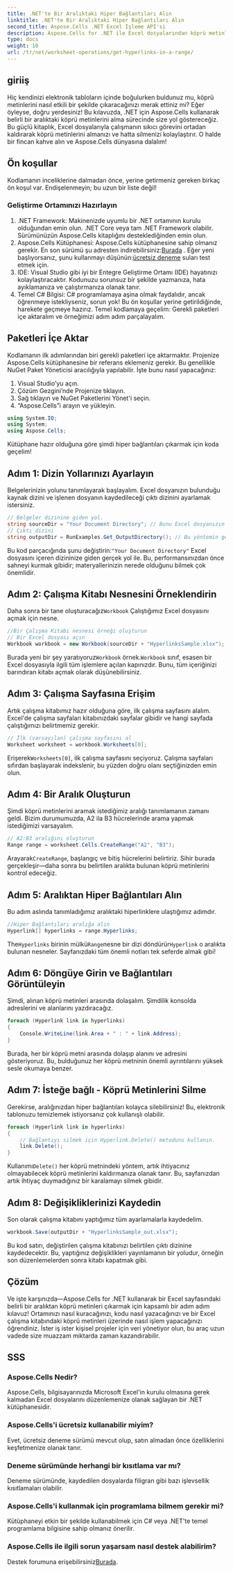 ```yaml
---
title: .NET'te Bir Aralıktaki Hiper Bağlantıları Alın
linktitle: .NET'te Bir Aralıktaki Hiper Bağlantıları Alın
second_title: Aspose.Cells .NET Excel İşleme API'si
description: Aspose.Cells for .NET ile Excel dosyalarından köprü metinlerini kolayca çıkarın ve yönetin. Adım adım kılavuz ve kod örnekleri dahildir.
type: docs
weight: 10
url: /tr/net/worksheet-operations/get-hyperlinks-in-a-range/
---
```

## giriiş
Hiç kendinizi elektronik tabloların içinde boğulurken buldunuz mu, köprü metinlerini nasıl etkili bir şekilde çıkaracağınızı merak ettiniz mi? Eğer öyleyse, doğru yerdesiniz! Bu kılavuzda, .NET için Aspose.Cells kullanarak belirli bir aralıktaki köprü metinlerini alma sürecinde size yol göstereceğiz. Bu güçlü kitaplık, Excel dosyalarıyla çalışmanın sıkıcı görevini ortadan kaldırarak köprü metinlerini almanızı ve hatta silmenizi kolaylaştırır. O halde bir fincan kahve alın ve Aspose.Cells dünyasına dalalım!
## Ön koşullar
Kodlamanın inceliklerine dalmadan önce, yerine getirmeniz gereken birkaç ön koşul var. Endişelenmeyin; bu uzun bir liste değil!
### Geliştirme Ortamınızı Hazırlayın
1. .NET Framework: Makinenizde uyumlu bir .NET ortamının kurulu olduğundan emin olun. .NET Core veya tam .NET Framework olabilir. Sürümünüzün Aspose.Cells kitaplığını desteklediğinden emin olun.
2.  Aspose.Cells Kütüphanesi: Aspose.Cells kütüphanesine sahip olmanız gerekir. En son sürümü şu adresten indirebilirsiniz:[Burada](https://releases.aspose.com/cells/net/) . Eğer yeni başlıyorsanız, şunu kullanmayı düşünün:[ücretsiz deneme](https://releases.aspose.com/) suları test etmek için.
3. IDE: Visual Studio gibi iyi bir Entegre Geliştirme Ortamı (IDE) hayatınızı kolaylaştıracaktır. Kodunuzu sorunsuz bir şekilde yazmanıza, hata ayıklamanıza ve çalıştırmanıza olanak tanır.
4. Temel C# Bilgisi: C# programlamaya aşina olmak faydalıdır, ancak öğrenmeye istekliyseniz, sorun yok!
Bu ön koşullar yerine getirildiğinde, harekete geçmeye hazırız. Temel kodlamaya geçelim: Gerekli paketleri içe aktaralım ve örneğimizi adım adım parçalayalım.
## Paketleri İçe Aktar
Kodlamanın ilk adımlarından biri gerekli paketleri içe aktarmaktır. Projenize Aspose.Cells kütüphanesine bir referans eklemeniz gerekir. Bu genellikle NuGet Paket Yöneticisi aracılığıyla yapılabilir. İşte bunu nasıl yapacağınız:
1. Visual Studio’yu açın.
2. Çözüm Gezgini’nde Projenize tıklayın.
3. Sağ tıklayın ve NuGet Paketlerini Yönet'i seçin.
4. “Aspose.Cells”i arayın ve yükleyin.
```csharp
using System.IO;
using System;
using Aspose.Cells;
```
Kütüphane hazır olduğuna göre şimdi hiper bağlantıları çıkarmak için koda geçelim!
## Adım 1: Dizin Yollarınızı Ayarlayın
Belgelerinizin yolunu tanımlayarak başlayalım. Excel dosyanızın bulunduğu kaynak dizini ve işlenen dosyanın kaydedileceği çıktı dizinini ayarlamak istersiniz.
```csharp
// Belgeler dizinine giden yol.
string sourceDir = "Your Document Directory"; // Bunu Excel dosyanızın yoluna değiştirin
// Çıktı dizini
string outputDir = RunExamples.Get_OutputDirectory(); // Bu yöntemin geçerli bir çıktı yolu sağladığından emin olun
```
 Bu kod parçacığında şunu değiştirin:`"Your Document Directory"` Excel dosyasını içeren dizininize giden gerçek yol ile. Bu, performansınızdan önce sahneyi kurmak gibidir; materyallerinizin nerede olduğunu bilmek çok önemlidir.
## Adım 2: Çalışma Kitabı Nesnesini Örneklendirin
 Daha sonra bir tane oluşturacağız`Workbook` Çalıştığımız Excel dosyasını açmak için nesne.
```csharp
//Bir Çalışma Kitabı nesnesi örneği oluşturun
// Bir Excel dosyası açın
Workbook workbook = new Workbook(sourceDir + "HyperlinksSample.xlsx");
```
 Burada yeni bir şey yaratıyoruz`Workbook` örnek.`Workbook` sınıf, esasen bir Excel dosyasıyla ilgili tüm işlemlere açılan kapınızdır. Bunu, tüm içeriğinizi barındıran kitabı açmak olarak düşünebilirsiniz.
## Adım 3: Çalışma Sayfasına Erişim
Artık çalışma kitabımız hazır olduğuna göre, ilk çalışma sayfasını alalım. Excel'de çalışma sayfaları kitabınızdaki sayfalar gibidir ve hangi sayfada çalıştığımızı belirtmemiz gerekir.
```csharp
// İlk (varsayılan) çalışma sayfasını al
Worksheet worksheet = workbook.Worksheets[0];
```
 Erişerek`Worksheets[0]`, ilk çalışma sayfasını seçiyoruz. Çalışma sayfaları sıfırdan başlayarak indekslenir, bu yüzden doğru olanı seçtiğinizden emin olun.
## Adım 4: Bir Aralık Oluşturun
Şimdi köprü metinlerini aramak istediğimiz aralığı tanımlamanın zamanı geldi. Bizim durumumuzda, A2 ila B3 hücrelerinde arama yapmak istediğimizi varsayalım.
```csharp
// A2:B3 aralığını oluşturun
Range range = worksheet.Cells.CreateRange("A2", "B3");
```
 Arayarak`CreateRange`, başlangıç ve bitiş hücrelerini belirtiriz. Sihir burada gerçekleşir—daha sonra bu belirtilen aralıkta bulunan köprü metinlerini kontrol edeceğiz.
## Adım 5: Aralıktan Hiper Bağlantıları Alın
Bu adım aslında tanımladığımız aralıktaki hiperlinklere ulaştığımız adımdır.
```csharp
//Hiper Bağlantıları aralığa alın
Hyperlink[] hyperlinks = range.Hyperlinks;
```
 The`Hyperlinks` birinin mülkü`Range`nesne bir dizi döndürür`Hyperlink` o aralıkta bulunan nesneler. Sayfanızdaki tüm önemli notları tek seferde almak gibi!
## Adım 6: Döngüye Girin ve Bağlantıları Görüntüleyin
Şimdi, alınan köprü metinleri arasında dolaşalım. Şimdilik konsolda adreslerini ve alanlarını yazdıracağız.
```csharp
foreach (Hyperlink link in hyperlinks)
{
    Console.WriteLine(link.Area + " : " + link.Address);
}
```
Burada, her bir köprü metni arasında dolaşıp alanını ve adresini gösteriyoruz. Bu, bulduğunuz her köprü metninin önemli ayrıntılarını yüksek sesle okumaya benzer. 
## Adım 7: İsteğe bağlı - Köprü Metinlerini Silme
Gerekirse, aralığınızdan hiper bağlantıları kolayca silebilirsiniz! Bu, elektronik tablonuzu temizlemek istiyorsanız çok kullanışlı olabilir.
```csharp
foreach (Hyperlink link in hyperlinks)
{
    // Bağlantıyı silmek için Hyperlink.Delete() metodunu kullanın.
    link.Delete();
}
```
 Kullanımı`Delete()` her köprü metnindeki yöntem, artık ihtiyacınız olmayabilecek köprü metinlerini kaldırmanıza olanak tanır. Bu, sayfanızdan artık ihtiyaç duymadığınız bir karalamayı silmek gibidir.
## Adım 8: Değişikliklerinizi Kaydedin
Son olarak çalışma kitabını yaptığımız tüm ayarlamalarla kaydedelim.
```csharp
workbook.Save(outputDir + "HyperlinksSample_out.xlsx");
```
Bu kod satırı, değiştirilen çalışma kitabınızı belirtilen çıktı dizinine kaydedecektir. Bu, yaptığınız değişiklikleri yayınlamanın bir yoludur, örneğin son düzenlemelerden sonra kitabı kapatmak gibi.
## Çözüm
Ve işte karşınızda—Aspose.Cells for .NET kullanarak bir Excel sayfasındaki belirli bir aralıktan köprü metinleri çıkarmak için kapsamlı bir adım adım kılavuz! Ortamınızı nasıl kuracağınızı, kodu nasıl yazacağınızı ve bir Excel çalışma kitabındaki köprü metinleri üzerinde nasıl işlem yapacağınızı öğrendiniz. İster iş ister kişisel projeler için veri yönetiyor olun, bu araç uzun vadede size muazzam miktarda zaman kazandırabilir.
## SSS
### Aspose.Cells Nedir?
Aspose.Cells, bilgisayarınızda Microsoft Excel'in kurulu olmasına gerek kalmadan Excel dosyalarını düzenlemenize olanak sağlayan bir .NET kütüphanesidir.
### Aspose.Cells'i ücretsiz kullanabilir miyim?
Evet, ücretsiz deneme sürümü mevcut olup, satın almadan önce özelliklerini keşfetmenize olanak tanır.
### Deneme sürümünde herhangi bir kısıtlama var mı?
Deneme sürümünde, kaydedilen dosyalarda filigran gibi bazı işlevsellik kısıtlamaları olabilir.
### Aspose.Cells'i kullanmak için programlama bilmem gerekir mi?
Kütüphaneyi etkin bir şekilde kullanabilmek için C# veya .NET'te temel programlama bilgisine sahip olmanız önerilir.
### Aspose.Cells ile ilgili sorun yaşarsam nasıl destek alabilirim?
 Destek forumuna erişebilirsiniz[Burada](https://forum.aspose.com/c/cells/9).